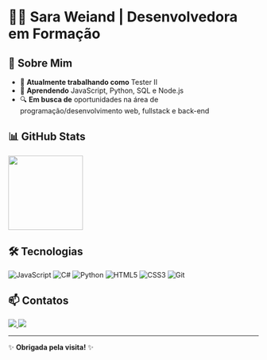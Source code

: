 # 👩‍💻 Sara Weiand | Desenvolvedora em Formação  

## 🚀 Sobre Mim  
- 💼 **Atualmente trabalhando como** Tester II  
- 🌱 **Aprendendo** JavaScript, Python, SQL e Node.js
- 🔍 **Em busca de** oportunidades na área de programação/desenvolvimento web, fullstack e back-end

## 📊 GitHub Stats
<div align="left">
  <a href="https://github.com/saraweiand">
    <img height="150em" src="https://github-readme-stats.vercel.app/api/top-langs/?username=saraweiand&layout=compact&langs_count=7&theme=dracula"/>
  </a>
</div>

## 🛠️ Tecnologias  
![JavaScript](https://img.shields.io/badge/JavaScript-F7DF1E?style=flat&logo=javascript&logoColor=black) ![C#](https://img.shields.io/badge/C%23-68217A?style=flat&logo=csharp&logoColor=white) ![Python](https://img.shields.io/badge/Python-3776AB?style=flat&logo=python&logoColor=white)  ![HTML5](https://img.shields.io/badge/HTML5-E96228?style=flat&logo=html5&logoColor=white) ![CSS3](https://img.shields.io/badge/CSS3-1572B6?style=flat&logo=css3&logoColor=white) ![Git](https://img.shields.io/badge/Git-DD4C35?style=flat&logo=git&logoColor=white)


## 📫 Contatos  
<a href="mailto:weiandwustsara@gmail.com">
  <img src="https://img.shields.io/badge/-Gmail-%23EA4335?style=for-the-badge&logo=gmail&logoColor=white" target="_blank">
</a>  
<a href="https://www.linkedin.com/in/saraweiandwust" target="_blank">
  <img src="https://img.shields.io/badge/-LinkedIn-%230077B5?style=for-the-badge&logo=linkedin&logoColor=white" target="_blank">
</a>

---  
✨ **Obrigada pela visita!** ✨  
